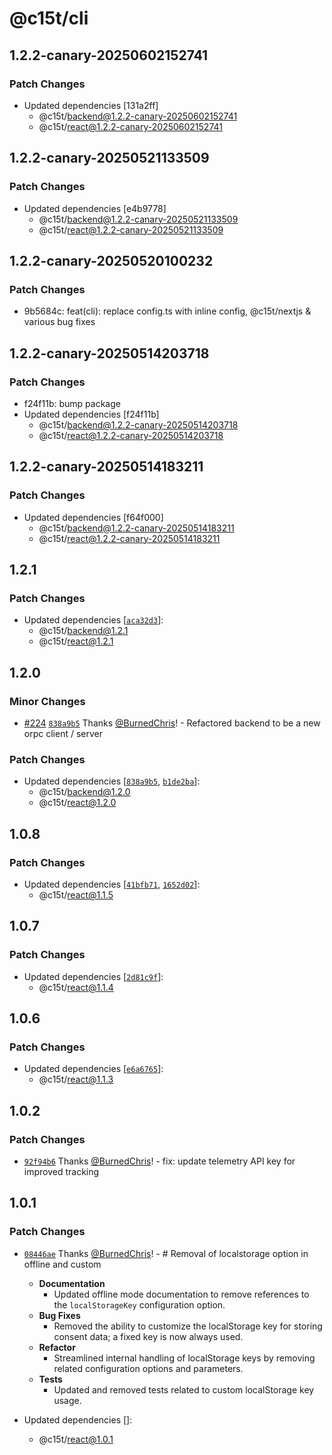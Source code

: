 # @c15t/cli

## 1.2.2-canary-20250602152741

### Patch Changes

- Updated dependencies [131a2ff]
  - @c15t/backend@1.2.2-canary-20250602152741
  - @c15t/react@1.2.2-canary-20250602152741

## 1.2.2-canary-20250521133509

### Patch Changes

- Updated dependencies [e4b9778]
  - @c15t/backend@1.2.2-canary-20250521133509
  - @c15t/react@1.2.2-canary-20250521133509

## 1.2.2-canary-20250520100232

### Patch Changes

- 9b5684c: feat(cli): replace config.ts with inline config, @c15t/nextjs & various bug fixes

## 1.2.2-canary-20250514203718

### Patch Changes

- f24f11b: bump package
- Updated dependencies [f24f11b]
  - @c15t/backend@1.2.2-canary-20250514203718
  - @c15t/react@1.2.2-canary-20250514203718

## 1.2.2-canary-20250514183211

### Patch Changes

- Updated dependencies [f64f000]
  - @c15t/backend@1.2.2-canary-20250514183211
  - @c15t/react@1.2.2-canary-20250514183211

## 1.2.1

### Patch Changes

- Updated dependencies [[`aca32d3`](https://github.com/c15t/c15t/commit/aca32d3f0f76d75ad618a8ba3386ce385ac612e4)]:
  - @c15t/backend@1.2.1
  - @c15t/react@1.2.1

## 1.2.0

### Minor Changes

- [#224](https://github.com/c15t/c15t/pull/224) [`838a9b5`](https://github.com/c15t/c15t/commit/838a9b52c31326899ec3c903e43bf7bc31a6490f) Thanks [@BurnedChris](https://github.com/BurnedChris)! - Refactored backend to be a new orpc client / server

### Patch Changes

- Updated dependencies [[`838a9b5`](https://github.com/c15t/c15t/commit/838a9b52c31326899ec3c903e43bf7bc31a6490f), [`b1de2ba`](https://github.com/c15t/c15t/commit/b1de2baccd63295d49fb2868f63659f5ff48a9ce)]:
  - @c15t/backend@1.2.0
  - @c15t/react@1.2.0

## 1.0.8

### Patch Changes

- Updated dependencies [[`41bfb71`](https://github.com/c15t/c15t/commit/41bfb713c8a08dade25dabb5c4215fd2e3a59f40), [`1652d02`](https://github.com/c15t/c15t/commit/1652d02deaf003b2c533a44b733150c12561d531)]:
  - @c15t/react@1.1.5

## 1.0.7

### Patch Changes

- Updated dependencies [[`2d81c9f`](https://github.com/c15t/c15t/commit/2d81c9fc84ee960e46196dfd460407a925901a82)]:
  - @c15t/react@1.1.4

## 1.0.6

### Patch Changes

- Updated dependencies [[`e6a6765`](https://github.com/c15t/c15t/commit/e6a6765a9466d18d3b17e2f08151a63a655442a7)]:
  - @c15t/react@1.1.3

## 1.0.2

### Patch Changes

- [`92f94b6`](https://github.com/c15t/c15t/commit/92f94b65b1cab5e39591388e6bf6c1ccfdfd0121) Thanks [@BurnedChris](https://github.com/BurnedChris)! - fix: update telemetry API key for improved tracking

## 1.0.1

### Patch Changes

- [`08446ae`](https://github.com/c15t/c15t/commit/08446aef443a20a2262477a1dca3569d6bf672ad) Thanks [@BurnedChris](https://github.com/BurnedChris)! - # Removal of localstorage option in offline and custom

  - **Documentation**
    - Updated offline mode documentation to remove references to the `localStorageKey` configuration option.
  - **Bug Fixes**
    - Removed the ability to customize the localStorage key for storing consent data; a fixed key is now always used.
  - **Refactor**
    - Streamlined internal handling of localStorage keys by removing related configuration options and parameters.
  - **Tests**
    - Updated and removed tests related to custom localStorage key usage.

- Updated dependencies []:
  - @c15t/react@1.0.1
